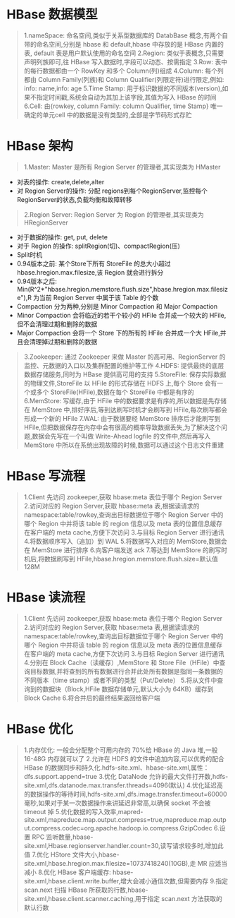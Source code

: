 # HBase 数据模型
> 1.nameSpace: 命名空间,类似于关系型数据库的 DatabBase 概念,有两个自带的命名空间,分别是 hbase 和 default,hbase 中存放的是 HBase 内置的表,
default 表是用户默认使用的命名空间
> 2.Region: 类似于表概念,只需要声明列族即可,往 HBase 写入数据时,字段可以动态、按需指定
> 3.Row: 表中的每行数据都由一个 RowKey 和多个 Column(列)组成
> 4.Column: 每个列都由 Column Family(列族)和 Column Qualifier(列限定符)进行限定,例如: info: name,info: age
> 5.Time Stamp: 用于标识数据的不同版本(version),如果不指定时间戳,系统会自动为其加上该字段,其值为写入 HBase 的时间
> 6.Cell: 由{rowkey, column Family: column Qualifier, time Stamp} 唯一确定的单元cell 中的数据是没有类型的,全部是字节码形式存贮

# HBase 架构
> 1.Master: Master 是所有 Region Server 的管理者,其实现类为 HMaster
- 对表的操作: create,delete,alter
- 对 Region Server的操作: 分配 regions到每个RegionServer,监控每个 RegionServer的状态,负载均衡和故障转移
> 2.Region Server: Region Server 为 Region 的管理者,其实现类为 HRegionServer
- 对于数据的操作: get, put, delete
- 对于 Region 的操作: splitRegion(切)、compactRegion(压)
- Split时机
- 0.94版本之前: 某个Store下所有 StoreFile 的总大小超过 hbase.hregion.max.filesize,该 Region 就会进行拆分
- 0.94版本之后: Min(R^2*"hbase.hregion.memstore.flush.size",hbase.hregion.max.filesize"),R 为当前 Region Server 中属于该 Table 的个数
- Compaction 分为两种,分别是 Minor Compaction 和 Major Compaction
- Minor Compaction 会将临近的若干个较小的 HFile 合并成一个较大的 HFile,但不会清理过期和删除的数据
- Major Compaction 会将一个 Store 下的所有的 HFile 合并成一个大 HFile,并且会清理掉过期和删除的数据

> 3.Zookeeper: 通过 Zookeeper 来做 Master 的高可用、RegionServer 的监控、元数据的入口以及集群配置的维护等工作
> 4.HDFS: 提供最终的底层数据存储服务,同时为 HBase 提供高可用的支持
> 5.StoreFile: 保存实际数据的物理文件,StoreFile 以 HFile 的形式存储在 HDFS 上,每个 Store 会有一个或多个 StoreFile(HFile),数据在每个 StoreFile 中都是有序的
> 6.MemStore: 写缓存,由于 HFile 中的数据要求是有序的,所以数据是先存储在 MemStore 中,排好序后,等到达刷写时机才会刷写到 HFile,每次刷写都会形成一个新的 HFile
> 7.WAL: 由于数据要经 MemStore 排序后才能刷写到 HFile,但把数据保存在内存中会有很高的概率导致数据丢失,为了解决这个问题,数据会先写在一个叫做 Write-Ahead logfile 的文件中,然后再写入 MemStore 中所以在系统出现故障的时候,数据可以通过这个日志文件重建

# HBase 写流程
> 1.Client 先访问 zookeeper,获取 hbase:meta 表位于哪个 Region Server
> 2.访问对应的 Region Server,获取 hbase:meta 表,根据读请求的 namespace:table/rowkey,查询出目标数据位于哪个 Region Server 中的哪个 Region 中并将该 table 的 region 信息以及 meta 表的位置信息缓存在客户端的 meta cache,方便下次访问
> 3.与目标 Region Server 进行通讯
> 4.将数据顺序写入（追加）到 WAL
> 5.将数据写入对应的 MemStore,数据会在 MemStore 进行排序
> 6.向客户端发送 ack
> 7.等达到 MemStore 的刷写时机后,将数据刷写到 HFile,hbase.hregion.memstore.flush.size=默认值 128M

# HBase 读流程
> 1.Client 先访问 zookeeper,获取 hbase:meta 表位于哪个 Region Server
> 2.访问对应的 Region Server,获取 hbase:meta 表,根据读请求的 namespace:table/rowkey,查询出目标数据位于哪个 Region Server 中的哪个 Region 中并将该 table 的 region 信息以及 meta 表的位置信息缓存在客户端的 meta cache,方便下次访问
> 3.与目标 Region Server 进行通讯
> 4.分别在 Block Cache（读缓存）,MemStore 和 Store File（HFile）中查询目标数据,并将查到的所有数据进行合并此处所有数据是指同一条数据的不同版本（time stamp）或者不同的类型（Put/Delete）
> 5.将从文件中查询到的数据块（Block,HFile 数据存储单元,默认大小为 64KB）缓存到Block Cache
> 6.将合并后的最终结果返回给客户端

# HBase 优化
> 1.内存优化: 一般会分配整个可用内存的 70%给 HBase 的 Java 堆,一般 16-48G 内存就可以了
> 2.允许在 HDFS 的文件中追加内容,可以优秀的配合 HBase 的数据同步和持久化.hdfs-site.xml、hbase-site.xml,属性：dfs.support.append=true
> 3.优化 DataNode 允许的最大文件打开数,hdfs-site.xml,dfs.datanode.max.transfer.threads=4096(默认)
> 4.优化延迟高的数据操作的等待时间,hdfs-site.xml,dfs.image.transfer.timeout=60000毫秒,如果对于某一次数据操作来讲延迟非常高,以确保 socket 不会被 timeout 掉
> 5.优化数据的写入效率,mapred-site.xml,mapreduce.map.output.compress=true,mapreduce.map.output.compress.codec=org.apache.hadoop.io.compress.GzipCodec
> 6.设置 RPC 监听数量,hbase-site.xml,Hbase.regionserver.handler.count=30,读写请求较多时,增加此值
> 7.优化 HStore 文件大小,hbase-site.xml,hbase.hregion.max.filesize=10737418240(10GB),走 MR 应适当减小
> 8.优化 HBase 客户端缓存: hbase-site.xml,hbase.client.write.buffer,增大会减小通信次数,但需要内存
> 9.指定 scan.next 扫描 HBase 所获取的行数,hbase-site.xml,hbase.client.scanner.caching,用于指定 scan.next 方法获取的默认行数